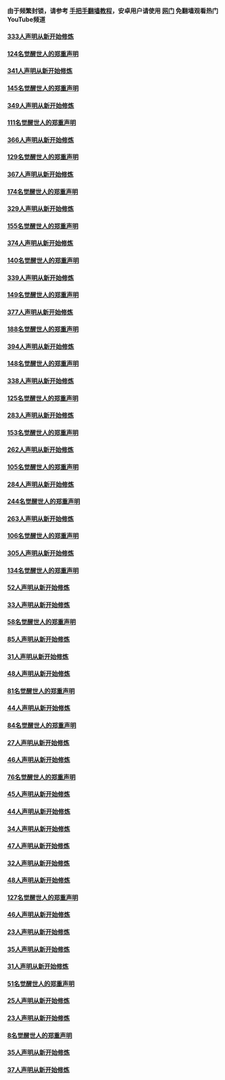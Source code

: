 #### 由于频繁封锁，请参考 [手把手翻墙教程](https://github.com/gfw-breaker/guides/wiki/)，安卓用户请使用 [网门](https://github.com/gfw-breaker/nogfw/blob/master/dl.md?t=06301600) 免翻墙观看热门YouTube频道 

#### [333人声明从新开始修炼](../pages/91/427525.md?t=06301600) 

#### [124名觉醒世人的郑重声明](../pages/91/427524.md?t=06301600) 

#### [341人声明从新开始修炼](../pages/91/427255.md?t=06301600) 

#### [145名觉醒世人的郑重声明](../pages/91/427254.md?t=06301600) 

#### [349人声明从新开始修炼](../pages/91/426969.md?t=06301600) 

#### [111名觉醒世人的郑重声明](../pages/91/426968.md?t=06301600) 

#### [366人声明从新开始修炼](../pages/91/426737.md?t=06301600) 

#### [129名觉醒世人的郑重声明](../pages/91/426736.md?t=06301600) 

#### [367人声明从新开始修炼](../pages/91/426421.md?t=06301600) 

#### [174名觉醒世人的郑重声明](../pages/91/426420.md?t=06301600) 

#### [329人声明从新开始修炼](../pages/91/426139.md?t=06301600) 

#### [155名觉醒世人的郑重声明](../pages/91/426138.md?t=06301600) 

#### [374人声明从新开始修炼](../pages/91/425811.md?t=06301600) 

#### [140名觉醒世人的郑重声明](../pages/91/425810.md?t=06301600) 

#### [339人声明从新开始修炼](../pages/91/425690.md?t=06301600) 

#### [149名觉醒世人的郑重声明](../pages/91/425689.md?t=06301600) 

#### [377人声明从新开始修炼](../pages/91/424867.md?t=06301600) 

#### [188名觉醒世人的郑重声明](../pages/91/424866.md?t=06301600) 

#### [394人声明从新开始修炼](../pages/91/423914.md?t=06301600) 

#### [148名觉醒世人的郑重声明](../pages/91/423913.md?t=06301600) 

#### [338人声明从新开始修炼](../pages/91/423540.md?t=06301600) 

#### [125名觉醒世人的郑重声明](../pages/91/423539.md?t=06301600) 

#### [283人声明从新开始修炼](../pages/91/423296.md?t=06301600) 

#### [153名觉醒世人的郑重声明](../pages/91/423295.md?t=06301600) 

#### [262人声明从新开始修炼](../pages/91/423004.md?t=06301600) 

#### [105名觉醒世人的郑重声明](../pages/91/423003.md?t=06301600) 

#### [284人声明从新开始修炼](../pages/91/422707.md?t=06301600) 

#### [244名觉醒世人的郑重声明](../pages/91/422706.md?t=06301600) 

#### [263人声明从新开始修炼](../pages/91/422553.md?t=06301600) 

#### [106名觉醒世人的郑重声明](../pages/91/422552.md?t=06301600) 

#### [305人声明从新开始修炼](../pages/91/422153.md?t=06301600) 

#### [134名觉醒世人的郑重声明](../pages/91/422152.md?t=06301600) 

#### [52人声明从新开始修炼](../pages/91/421846.md?t=06301600) 

#### [33人声明从新开始修炼](../pages/91/421804.md?t=06301600) 

#### [58名觉醒世人的郑重声明](../pages/91/421845.md?t=06301600) 

#### [85人声明从新开始修炼](../pages/91/421769.md?t=06301600) 

#### [31人声明从新开始修炼](../pages/91/421763.md?t=06301600) 

#### [48人声明从新开始修炼](../pages/91/421605.md?t=06301600) 

#### [81名觉醒世人的郑重声明](../pages/91/421656.md?t=06301600) 

#### [44人声明从新开始修炼](../pages/91/421544.md?t=06301600) 

#### [84名觉醒世人的郑重声明](../pages/91/421543.md?t=06301600) 

#### [27人声明从新开始修炼](../pages/91/421465.md?t=06301600) 

#### [46人声明从新开始修炼](../pages/91/421454.md?t=06301600) 

#### [76名觉醒世人的郑重声明](../pages/91/421453.md?t=06301600) 

#### [45人声明从新开始修炼](../pages/91/421452.md?t=06301600) 

#### [44人声明从新开始修炼](../pages/91/421422.md?t=06301600) 

#### [34人声明从新开始修炼](../pages/91/421322.md?t=06301600) 

#### [47人声明从新开始修炼](../pages/91/421264.md?t=06301600) 

#### [32人声明从新开始修炼](../pages/91/421225.md?t=06301600) 

#### [48人声明从新开始修炼](../pages/91/421202.md?t=06301600) 

#### [127名觉醒世人的郑重声明](../pages/91/421224.md?t=06301600) 

#### [46人声明从新开始修炼](../pages/91/421203.md?t=06301600) 

#### [23人声明从新开始修炼](../pages/91/421138.md?t=06301600) 

#### [35人声明从新开始修炼](../pages/91/421122.md?t=06301600) 

#### [31人声明从新开始修炼](../pages/91/421081.md?t=06301600) 

#### [51名觉醒世人的郑重声明](../pages/91/421080.md?t=06301600) 

#### [25人声明从新开始修炼](../pages/91/421020.md?t=06301600) 

#### [23人声明从新开始修炼](../pages/91/420884.md?t=06301600) 

#### [8名觉醒世人的郑重声明](../pages/91/420883.md?t=06301600) 

#### [35人声明从新开始修炼](../pages/91/420809.md?t=06301600) 

#### [37人声明从新开始修炼](../pages/91/420766.md?t=06301600) 

